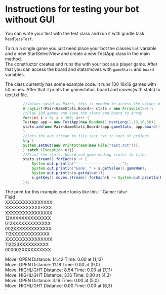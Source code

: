 # Instructions for testing your bot without GUI

You can write your test with the test class and run it with gradle task ``headlessTest``.  

To run a single game you just need place your bot the classes ``bot`` variable and a new StartSelectView and create a new TestApp class in the main method.  
The constructor creates and runs the with your bot as a player game. After that you can access the board and stats/moves with ``gameStats`` and ``board`` variables.  
  
The class currently has some example code. It runs 100 10x16 games with 50 mines. After that it prints the gamestatus, board and moves(with stats) to text.txt file.
```java
        //Values saved as Pairs, this is needed to access the values of both board and gamestats.
        ArrayList<Pair<GameStats,Board>> stats = new ArrayList<>();
        //Play 100 games and save the stats and board to array
        for(int i = 0; i < 100; i++) {
        TestApp app = new TestApp(new Random().nextLong(),10,16,50);
        stats.add(new Pair<GameStats,Board>(app.gameStats, app.board));
        }
        //Sets the out stream to file test.txt in root of project.
        try {
        System.setOut(new PrintStream(new File("test.txt")));
        } catch (Exception e){}
        //Print the stats, board and game ending status to file.
        stats.stream().forEach(s -> {
            System.out.println("---------------------");
            System.out.println("Game: " + s.getValue().gameWon);
            System.out.println(s.getValue());
            s.getKey().moves.stream().forEach(k -> System.out.println(k + " at (" + k.x + "," + k.y + ")"));
        });
```

The print for this example code looks like this:
`
Game: false  
Field   
XXXXXXXXXXXXXXXX  
XXXXXXXXXXXX*XXX  
XXXXXXXXXXXXXXXX  
12XXXXXXXXXXXXXX  
012XXXXXXXXXXXXX  
002XXXXXXXXXXXXX  
113XXXXXXXXXXXXX  
XXXXXXXXXXXXXXXX  
112223XXXXXXXXXX  
000002XXXXXXXXXX  

Move: OPEN Distance: 14.42 Time: 0.00 at (1,12)  
Move: OPEN Distance: 11.18 Time: 0.00 at (9,0)  
Move: HIGHLIGHT Distance: 8.54 Time: 0.00 at (7,11)  
Move: HIGHLIGHT Distance: 3.16 Time: 0.00 at (4,3)  
Move: OPEN Distance: 3.16 Time: 0.00 at (5,0)  
Move: HIGHLIGHT Distance: 0.00 Time: 0.00 at (6,3)  
`
